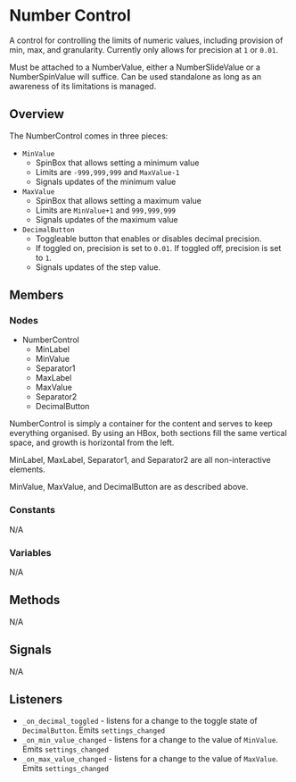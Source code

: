# Number Control
A control for controlling the limits of numeric values, including provision of 
min, max, and granularity. Currently only allows for precision at `1` or `0.01`.

Must be attached to a NumberValue, either a NumberSlideValue or a
NumberSpinValue will suffice. Can be used standalone as long as an awareness of
its limitations is managed.
## Overview
The NumberControl comes in three pieces:
* `MinValue`
	* SpinBox that allows setting a minimum value
	* Limits are `-999,999,999` and `MaxValue-1`
	* Signals updates of the minimum value
* `MaxValue`
	* SpinBox that allows setting a maximum value
	* Limits are `MinValue+1` and `999,999,999`
	* Signals updates of the maximum value
* `DecimalButton`
	* Toggleable button that enables or disables decimal precision.
	* If toggled on, precision is set to `0.01`. If toggled off, precision is 
	set to `1`.
	* Signals updates of the step value.

## Members
### Nodes
* NumberControl
	* MinLabel
	* MinValue
	* Separator1
	* MaxLabel
	* MaxValue
	* Separator2
	* DecimalButton

NumberControl is simply a container for the content and serves to keep
everything organised. By using an HBox, both sections fill the same vertical
space, and growth is horizontal from the left.

MinLabel, MaxLabel, Separator1, and Separator2 are all non-interactive elements.

MinValue, MaxValue, and DecimalButton are as described above.
### Constants
N/A
### Variables
N/A
## Methods
N/A
## Signals
N/A
## Listeners
* `_on_decimal_toggled` - listens for a change to the toggle state of
`DecimalButton`. Emits `settings_changed`
* `_on_min_value_changed` - listens for a change to the value of `MinValue`. 
Emits `settings_changed`
* `_on_max_value_changed` - listens for a change to the value of `MaxValue`. 
Emits `settings_changed`
